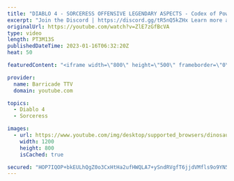```yaml
---
title: "DIABLO 4 - SORCERESS OFFENSIVE LEGENDARY ASPECTS - Codex of Power, Diablo IV"
excerpt: "Join the Discord | https://discord.gg/tR5nQ5kZHx Learn more about the specific Offensive Legendary Aspects you can apply to ..."
originalUrl: https://youtube.com/watch?v=ZlE7zGfBcVA
type: video
length: PT3M13S
publishedDateTime: 2023-01-16T06:32:20Z
heat: 50

featuredContent: "<iframe width=\"800\" height=\"500\" frameborder=\"0\" src=\"https://www.youtube.com/embed/ZlE7zGfBcVA\" allow=\"accelerometer; autoplay; encrypted-media; gyroscope; picture-in-picture\" allowfullscreen></iframe>"

provider:
  name: Barricade TTV
  domain: youtube.com

topics:
  - Diablo 4
  - Sorceress

images:
  - url: https://www.youtube.com/img/desktop/supported_browsers/dinosaur.png
    width: 1200
    height: 800
    isCached: true

secured: "HOP7IQOP+bkEULhQgZ0o3CxHtHa2ufHWQLA7+ySndRVgfT6jjdVMfls9o9YN56WbIedAVQthFZHH8i4oa+e/ikzQQeaCYJqd6AQz3H+epWkfRS96QCu8gBNSG4JdCFe4iGti/eFvxLY9xpm/G/I5yibpXM2th1keA2CV4yHgLckuKVmZMB52OZQuXI7s+5/GzcFLiMTBPw+NF4g2DD77UfeB1t4M2NY9I1GqykX/6+0WEHFaThyy+eW1MjmWYGChMjw7BVVE0O5N1jtHqTbTC5Njps/rD1fa9L6n7APT1YV8pH/bKdS/G+LmxxxJD4kD4cEEh7ASd1jZjqrhSd0ELeuQ5QJTqaRIPeIazHCOWjiI7tZuh5FmG35PiChxek5wjSzHfgnGdPx4n55k5Wo0l3sNdwjnWUjJ+ikrlByea1s=;Vhyts32qcnPxOAdp/OdQfg=="
---
```



